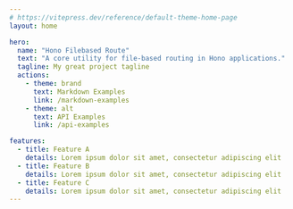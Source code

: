 ```yaml
---
# https://vitepress.dev/reference/default-theme-home-page
layout: home

hero:
  name: "Hono Filebased Route"
  text: "A core utility for file-based routing in Hono applications."
  tagline: My great project tagline
  actions:
    - theme: brand
      text: Markdown Examples
      link: /markdown-examples
    - theme: alt
      text: API Examples
      link: /api-examples

features:
  - title: Feature A
    details: Lorem ipsum dolor sit amet, consectetur adipiscing elit
  - title: Feature B
    details: Lorem ipsum dolor sit amet, consectetur adipiscing elit
  - title: Feature C
    details: Lorem ipsum dolor sit amet, consectetur adipiscing elit
---
```


